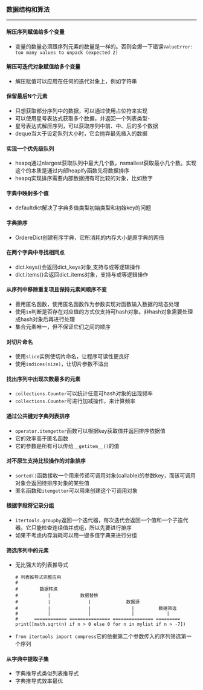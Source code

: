 ### 数据结构和算法
---
#### 解压序列赋值给多个变量
- 变量的数量必须跟序列元素的数量是一样的。否则会爆一下错误`ValueError: too many values to unpack (expected 2)`
#### 解压可迭代对象赋值给多个变量
- 解压赋值可以应用在任何的迭代对象上，例如字符串
#### 保留最后N个元素
- 只想获取部分序列中的数据，可以通过使用占位符来实现
- 可以使用星号表达式获取多个数据，并返回一个列表类型- 
- 星号表达式解压序列，可以获取序列中前、中、后的多个数据
- deque当大于设定队列大小时，它会抛弃最先插入的数据
#### 实现一个优先级队列
- heapq通过nlargest获取队列中最大几个数，nsmallest获取最小几个数。实现这个的本质是通过内部heapify函数先将数据排序
- heapq实现排序需要内部数据拥有可比较的对象，比如数字
#### 字典中映射多个值
- defaultdict解决了字典多值类型初始类型和初始key的问题
#### 字典排序
- OrdereDict创建有序字典，它所消耗的内存大小是原字典的两倍
#### 在两个字典中寻找相同点
- dict.keys()会返回dict_keys对象,支持与或等逻辑操作
- dict.items()会返回dict_items对象，支持与或等逻辑操作
#### 从序列中移除重复项且保持元素间顺序不变
- 善用匿名函数，使用匿名函数作为参数实现对函数输入数据的动态处理
- 使用`in`判断是否存在对应值的方式仅支持可hash对象。非hash对象需要处理成hash对象后再进行处理
- 集合元素唯一，但不保证它们之间的顺序
#### 对切片命名
- 使用`slice`实例使切片命名，让程序可读性更良好
- 使用`indices(size)`，让切片参数不溢出
#### 找出序列中出现次数最多的元素
- `collections.Counter`可以统计任意可hash对象的出现频率
- `collections.Counter`可进行加减操作，来计算频率
#### 通过公共键对字典列表排序
- `operator.itemgetter`函数可以根据key获取值并返回排序依据值
- 它的效率高于匿名函数
- 它的参数是所有可以传给`__getitem__()`的值
#### 对不原生支持比较操作的对象排序
- `sorted()`函数接收一个用来传递可调用对象(callable)的参数key，而该可调用对象会返回待排序对象的某些值
- 匿名函数和`itemgetter`可以用来创建这个可调用对象
#### 根据字段将记录分组
- `itertools.groupby`返回一个迭代器，每次迭代会返回一个值和一个子迭代器。它只能检查连续值并成组，所以先要进行排序
- 如果不考虑内存消耗可以用一键多值字典来进行分组
#### 筛选序列中的元素
- 无比强大的列表推导式
    ```
    # 列表推导式完整应用
    #
    #        数据转换
    #           |           数据替换
    #           |              |             数据源
    #           |              |               |         数据筛选
    #           |              |               |            |
    #      ============ =============== =============== =========
    print([math.sqrt(n) if n > 0 else 0 for n in mylist if n > -7])
    ```
- `from itertools import compress`它的依据第二个参数传入的序列筛选第一个序列
#### 从字典中提取子集
- 字典推导式类似列表推导式
- 字典推导式效率最优
#### 

